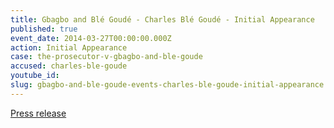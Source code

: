 ```yaml
---
title: Gbagbo and Blé Goudé - Charles Blé Goudé - Initial Appearance
published: true
event_date: 2014-03-27T00:00:00.000Z
action: Initial Appearance
case: the-prosecutor-v-gbagbo-and-ble-goude
accused: charles-ble-goude
youtube_id:
slug: gbagbo-and-ble-goude-events-charles-ble-goude-initial-appearance
---
```



[Press release](https://www.icc-cpi.int/en_menus/icc/press%20and%20media/press%20releases/Pages/ma155.aspx)